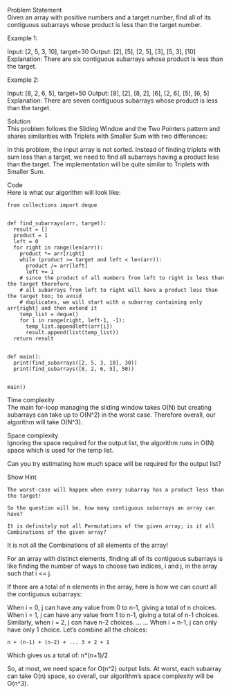 Problem Statement \
Given an array with positive numbers and a target number, find all of its contiguous subarrays whose product is less than the target number.

Example 1:

Input: [2, 5, 3, 10], target=30 
Output: [2], [5], [2, 5], [3], [5, 3], [10]
Explanation: There are six contiguous subarrays whose product is less than the target.

Example 2:

Input: [8, 2, 6, 5], target=50 
Output: [8], [2], [8, 2], [6], [2, 6], [5], [6, 5] 
Explanation: There are seven contiguous subarrays whose product is less than the target.

Solution \
This problem follows the Sliding Window and the Two Pointers pattern and shares similarities with Triplets with Smaller Sum with two differences:

In this problem, the input array is not sorted.
Instead of finding triplets with sum less than a target, we need to find all subarrays having a product less than the target.
The implementation will be quite similar to Triplets with Smaller Sum.

Code \
Here is what our algorithm will look like:

```
from collections import deque


def find_subarrays(arr, target):
  result = []
  product = 1
  left = 0
  for right in range(len(arr)):
    product *= arr[right]
    while (product >= target and left < len(arr)):
      product /= arr[left]
      left += 1
    # since the product of all numbers from left to right is less than the target therefore,
    # all subarrays from left to right will have a product less than the target too; to avoid
    # duplicates, we will start with a subarray containing only arr[right] and then extend it
    temp_list = deque()
    for i in range(right, left-1, -1):
      temp_list.appendleft(arr[i])
      result.append(list(temp_list))
  return result


def main():
  print(find_subarrays([2, 5, 3, 10], 30))
  print(find_subarrays([8, 2, 6, 5], 50))


main()
```

Time complexity \
The main for-loop managing the sliding window takes O(N) but creating subarrays can take up to O(N^2) in the worst case. Therefore overall, our algorithm will take O(N^3).

Space complexity \
Ignoring the space required for the output list, the algorithm runs in O(N) space which is used for the temp list.

Can you try estimating how much space will be required for the output list?

Show Hint
```
The worst-case will happen when every subarray has a product less than the target!

So the question will be, how many contiguous subarrays an array can have?

It is definitely not all Permutations of the given array; is it all Combinations of the given array?
```

It is not all the Combinations of all elements of the array!

For an array with distinct elements, finding all of its contiguous subarrays is like finding the number of ways to choose two indices, i and j, in the array such that i <= j.

If there are a total of n elements in the array, here is how we can count all the contiguous subarrays:

When i = 0, j can have any value from 0 to n-1, giving a total of n choices.
When i = 1, j can have any value from 1 to n-1, giving a total of n-1 choices.
Similarly, when i = 2, j can have n-2 choices.
…
…
When i = n-1, j can only have only 1 choice.
Let’s combine all the choices:

    n + (n-1) + (n-2) + ... 3 + 2 + 1
Which gives us a total of: n*(n+1)/2

So, at most, we need space for O(n^2) output lists. At worst, each subarray can take O(n) space, so overall, our algorithm’s space complexity will be O(n^3).